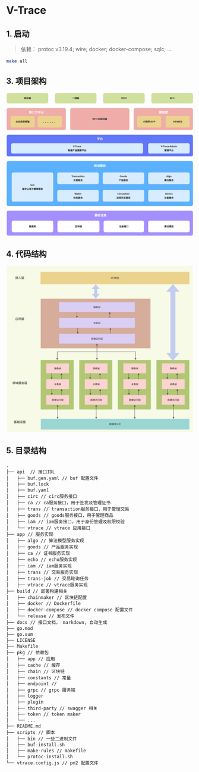 # V-Trace

## 1. 启动

> 依赖： protoc v3.19.4; wire; docker; docker-compose; sqlc; ...

```bash
make all
```

## 3. 项目架构

![项目架构](https://raw.githubusercontent.com/lich-Img/blogImg/master/img/%E9%A1%B9%E7%9B%AE%E6%9E%B6%E6%9E%84.png)

## 4. 代码结构

![代码结构](https://raw.githubusercontent.com/lich-Img/blogImg/master/img/%E4%BB%A3%E7%A0%81%E7%BB%93%E6%9E%84.png)

## 5. 目录结构

```
.
├── api  // 接口IDL
│   ├── buf.gen.yaml // buf 配置文件
│   ├── buf.lock
│   ├── buf.yaml
│   ├── circ // circ服务接口
│   ├── ca // ca服务接口，用于签发及管理证书
│   ├── trans // transaction服务接口，用于管理交易
│   ├── goods // goods服务接口，用于管理商品
│   ├── iam // iam服务接口，用于身份管理及权限校验
│   └── vtrace // vtrace 应用接口
├── app // 服务实现
│   ├── algo // 算法模型服务实现
│   ├── goods // 产品服务实现
│   ├── ca // 证书服务实现
│   ├── echo // echo服务实现
│   ├── iam // iam服务实现
│   ├── trans // 交易服务实现
│   ├── trans-job // 交易轮询任务
│   ├── vtrace // vtrace服务实现
├── build // 部署构建相关
│   ├── chainmaker // 区块链配置
│   ├── docker // Dockerfile
│   ├── docker-compose // docker compose 配置文件
│   └── release // 发布文件
├── docs // 接口文档， markdown, 自动生成
├── go.mod
├── go.sum
├── LICENSE
├── Makefile
├── pkg // 依赖包
│   ├── app // 应用
│   ├── cache // 缓存
│   ├── chain // 区块链
│   ├── constants // 常量
│   ├── endpoint //
│   ├── grpc // grpc 服务端
│   ├── logger
│   ├── plugin
│   ├── third-party // swagger 相关
│   ├── token // token maker
│   └── ...
├── README.md
├── scripts // 脚本
│   ├── bin // 一些二进制文件
│   ├── buf-install.sh
│   ├── make-rules // makefile
│   └── protoc-install.sh
└── vtrace.config.js // pm2 配置文件
```
